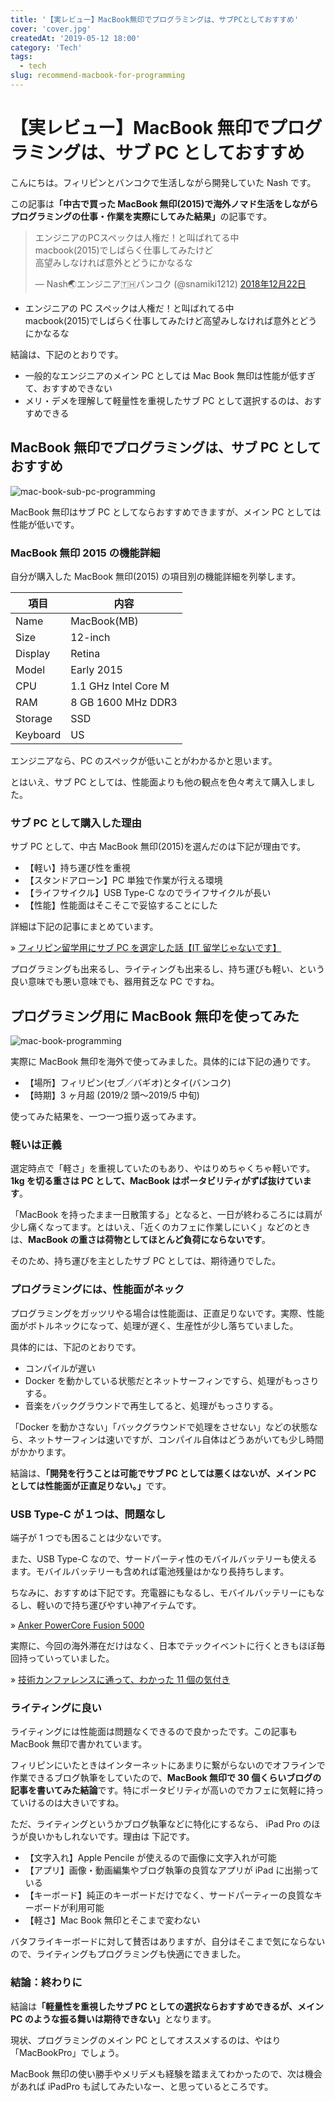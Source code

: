 ```yaml
---
title: '【実レビュー】MacBook無印でプログラミングは、サブPCとしておすすめ'
cover: 'cover.jpg'
createdAt: '2019-05-12 18:00'
category: 'Tech'
tags:
  - tech
slug: recommend-macbook-for-programming
---
```


# 【実レビュー】MacBook 無印でプログラミングは、サブ PC としておすすめ

こんにちは。フィリピンとバンコクで生活しながら開発していた Nash です。

この記事は<b>「中古で買った MacBook 無印(2015)で海外ノマド生活をしながらプログラミングの仕事・作業を実際にしてみた結果」</b>の記事です。

<blockquote class="twitter-tweet" data-lang="ja"><p lang="ja" dir="ltr">エンジニアのPCスペックは人権だ！と叫ばれてる中<br>macbook(2015)でしばらく仕事してみたけど<br>高望みしなければ意外とどうにかなるな</p>&mdash; Nash🌏エンジニア🇹🇭バンコク (@snamiki1212) <a href="https://twitter.com/snamiki1212/status/1076377911718891520?ref_src=twsrc%5Etfw">2018年12月22日</a></blockquote>
<script async src="https://platform.twitter.com/widgets.js" charset="utf-8"></script>

- エンジニアの PC スペックは人権だ！と叫ばれてる中<br>macbook(2015)でしばらく仕事してみたけど高望みしなければ意外とどうにかなるな

結論は、下記のとおりです。

- 一般的なエンジニアのメイン PC としては Mac Book 無印は性能が低すぎて、おすすめできない
- メリ・デメを理解して軽量性を重視したサブ PC として選択するのは、おすすめできる

## MacBook 無印でプログラミングは、サブ PC としておすすめ

![mac-book-sub-pc-programming](./1.jpg)

MacBook 無印はサブ PC としてならおすすめできますが、メイン PC としては性能が低いです。

### MacBook 無印 2015 の機能詳細

自分が購入した MacBook 無印(2015) の項目別の機能詳細を列挙します。

| 項目     | 内容                 |
| -------- | -------------------- |
| Name     | MacBook(MB)          |
| Size     | 12-inch              |
| Display  | Retina               |
| Model    | Early 2015           |
| CPU      | 1.1 GHz Intel Core M |
| RAM      | 8 GB 1600 MHz DDR3   |
| Storage  | SSD                  |
| Keyboard | US                   |

エンジニアなら、PC のスペックが低いことがわかるかと思います。

とはいえ、サブ PC としては、性能面よりも他の観点を色々考えて購入しました。

### サブ PC として購入した理由

サブ PC として、中古 MacBook 無印(2015)を選んだのは下記が理由です。

- 【軽い】持ち運び性を重視
- 【スタンドアローン】PC 単独で作業が行える環境
- 【ライフサイクル】USB Type-C なのでライフサイクルが長い
- 【性能】性能面はそこそこで妥協することにした

詳細は下記の記事にまとめています。

» [フィリピン留学用にサブ PC を選定した話【IT 留学じゃないです】](./philippines-select-sub-pc)

プログラミングも出来るし、ライティングも出来るし、持ち運びも軽い、という良い意味でも悪い意味でも、器用貧乏な PC ですね。

## プログラミング用に MacBook 無印を使ってみた

![mac-book-programming](./2.jpg)

実際に MacBook 無印を海外で使ってみました。具体的には下記の通りです。

- 【場所】フィリピン(セブ／バギオ)とタイ(バンコク)
- 【時期】3 ヶ月超 (2019/2 頭〜2019/5 中旬)

使ってみた結果を、一つ一つ振り返ってみます。

### 軽いは正義

選定時点で「軽さ」を重視していたのもあり、やはりめちゃくちゃ軽いです。<b>1kg を切る重さは PC として、MacBook はポータビリティがずば抜けています</b>。

「MacBook を持ったまま一日散策する」となると、一日が終わるころには肩が少し痛くなってます。とはいえ、「近くのカフェに作業しにいく」などのときは、<b>MacBook の重さは荷物としてほとんど負荷にならないです</b>。

そのため、持ち運びを主としたサブ PC としては、期待通りでした。

### プログラミングには、性能面がネック

プログラミングをガッツリやる場合は性能面は、正直足りないです。実際、性能面がボトルネックになって、処理が遅く、生産性が少し落ちていました。

具体的には、下記のとおりです。

- コンパイルが遅い
- Docker を動かしている状態だとネットサーフィンですら、処理がもっさりする。
- 音楽をバックグラウンドで再生してると、処理がもっさりする。

「Docker を動かさない」「バックグラウンドで処理をさせない」などの状態なら、ネットサーフィンは速いですが、コンパイル自体はどうあがいても少し時間がかかります。

結論は、<b>「開発を行うことは可能でサブ PC としては悪くはないが、メイン PC としては性能面が正直足りない。」</b>です。

### USB Type-C が１つは、問題なし

端子が 1 つでも困ることは少ないです。

また、USB Type-C なので、サードパーティ性のモバイルバッテリーも使えるます。モバイルバッテリーも含めれば電池残量はかなり長持ちします。

ちなみに、おすすめは下記です。充電器にもなるし、モバイルバッテリーにもなるし、軽いので持ち運びやすい神アイテムです。

» [Anker PowerCore Fusion 5000](https://www.ankerjapan.com/category/BATTERY/A1621.html)

実際に、今回の海外滞在だけはなく、日本でテックイベントに行くときもほぼ毎回持っていっていました。

» [技術カンファレンスに通って、わかった 11 個の気付き](https://snamiki1212.com/result-of-going-to-conference)

### ライティングに良い

ライティングには性能面は問題なくできるので良かったです。この記事も MacBook 無印で書かれています。

フィリピンにいたときはインターネットにあまりに繋がらないのでオフラインで作業できるブログ執筆をしていたので、<b>MacBook 無印で 30 個くらいブログの記事を書いてみた結論</b>です。特にポータビリティが高いのでカフェに気軽に持っていけるのは大きいですね。

ただ、ライティングというかブログ執筆などに特化にするなら、 iPad Pro のほうが良いかもしれないです。理由は 下記です。

- 【文字入れ】Apple Pencile が使えるので画像に文字入れが可能
- 【アプリ】画像・動画編集やブログ執筆の良質なアプリが iPad に出揃っている
- 【キーボード】純正のキーボードだけでなく、サードパーティーの良質なキーボードが利用可能
- 【軽さ】Mac Book 無印とそこまで変わない

バタフライキーボードに対して賛否はありますが、自分はそこまで気にならないので、ライティングもプログラミングも快適にできました。

### 結論：終わりに

結論は<b>「軽量性を重視したサブ PC としての選択ならおすすめできるが、メイン PC のような振る舞いは期待できない」</b>となります。

現状、プログラミングのメイン PC としてオススメするのは、やはり「MacBookPro」でしょう。

MacBook 無印の使い勝手やメリデメも経験を踏まえてわかったので、次は機会があれば iPadPro も試してみたいなー、と思っているところです。

```

```
